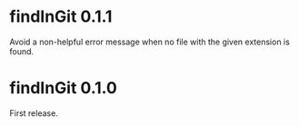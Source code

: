 # findInGit 0.1.1

Avoid a non-helpful error message when no file with the given extension is 
found.


# findInGit 0.1.0

First release.
